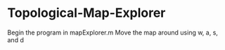 # Topological-Map-Explorer

Begin the program in mapExplorer.m
Move the map around using w, a, s, and d
